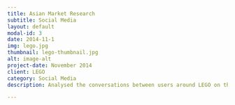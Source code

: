 ```yaml
---
title: Asian Market Research
subtitle: Social Media
layout: default
modal-id: 3
date: 2014-11-1
img: lego.jpg
thumbnail: lego-thumbnail.jpg
alt: image-alt
project-date: November 2014
client: LEGO
category: Social Media
description: Analysed the conversations between users around LEGO on the top Asian social media platforms and identified the major topics that perform best. The outcome of my research allowed the social media team of LEGO to better target the Asian market.

---
```

